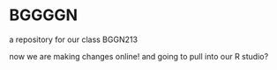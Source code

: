 # BGGGGN
a repository for our class BGGN213


now we are making changes online! and going to pull into our R studio?
